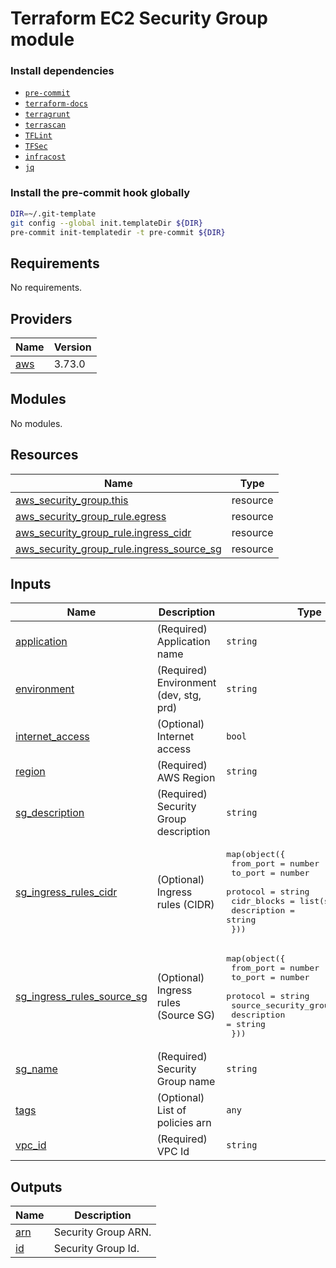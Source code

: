 # Terraform EC2 Security Group module

### Install dependencies

<!-- markdownlint-disable no-inline-html -->

* [`pre-commit`](https://pre-commit.com/#install)
* [`terraform-docs`](https://github.com/terraform-docs/terraform-docs)
* [`terragrunt`](https://terragrunt.gruntwork.io/docs/getting-started/install/)
* [`terrascan`](https://github.com/accurics/terrascan)
* [`TFLint`](https://github.com/terraform-linters/tflint)
* [`TFSec`](https://github.com/liamg/tfsec)
* [`infracost`](https://github.com/infracost/infracost)
* [`jq`](https://github.com/stedolan/jq)

### Install the pre-commit hook globally

```bash
DIR=~/.git-template
git config --global init.templateDir ${DIR}
pre-commit init-templatedir -t pre-commit ${DIR}
```

<!-- BEGINNING OF PRE-COMMIT-TERRAFORM DOCS HOOK -->
## Requirements

No requirements.

## Providers

| Name | Version |
|------|---------|
| <a name="provider_aws"></a> [aws](#provider\_aws) | 3.73.0 |

## Modules

No modules.

## Resources

| Name | Type |
|------|------|
| [aws_security_group.this](https://registry.terraform.io/providers/hashicorp/aws/latest/docs/resources/security_group) | resource |
| [aws_security_group_rule.egress](https://registry.terraform.io/providers/hashicorp/aws/latest/docs/resources/security_group_rule) | resource |
| [aws_security_group_rule.ingress_cidr](https://registry.terraform.io/providers/hashicorp/aws/latest/docs/resources/security_group_rule) | resource |
| [aws_security_group_rule.ingress_source_sg](https://registry.terraform.io/providers/hashicorp/aws/latest/docs/resources/security_group_rule) | resource |

## Inputs

| Name | Description | Type | Default | Required |
|------|-------------|------|---------|:--------:|
| <a name="input_application"></a> [application](#input\_application) | (Required) Application name | `string` | n/a | yes |
| <a name="input_environment"></a> [environment](#input\_environment) | (Required) Environment (dev, stg, prd) | `string` | n/a | yes |
| <a name="input_internet_access"></a> [internet\_access](#input\_internet\_access) | (Optional) Internet access | `bool` | `true` | no |
| <a name="input_region"></a> [region](#input\_region) | (Required) AWS Region | `string` | n/a | yes |
| <a name="input_sg_description"></a> [sg\_description](#input\_sg\_description) | (Required) Security Group description | `string` | n/a | yes |
| <a name="input_sg_ingress_rules_cidr"></a> [sg\_ingress\_rules\_cidr](#input\_sg\_ingress\_rules\_cidr) | (Optional) Ingress rules (CIDR) | <pre>map(object({<br>    from_port   = number<br>    to_port     = number<br>    protocol    = string<br>    cidr_blocks = list(string)<br>    description = string<br>  }))</pre> | `{}` | no |
| <a name="input_sg_ingress_rules_source_sg"></a> [sg\_ingress\_rules\_source\_sg](#input\_sg\_ingress\_rules\_source\_sg) | (Optional) Ingress rules (Source SG) | <pre>map(object({<br>    from_port                = number<br>    to_port                  = number<br>    protocol                 = string<br>    source_security_group_id = string<br>    description              = string<br>  }))</pre> | `{}` | no |
| <a name="input_sg_name"></a> [sg\_name](#input\_sg\_name) | (Required) Security Group name | `string` | n/a | yes |
| <a name="input_tags"></a> [tags](#input\_tags) | (Optional) List of policies arn | `any` | `{}` | no |
| <a name="input_vpc_id"></a> [vpc\_id](#input\_vpc\_id) | (Required) VPC Id | `string` | n/a | yes |

## Outputs

| Name | Description |
|------|-------------|
| <a name="output_arn"></a> [arn](#output\_arn) | Security Group ARN. |
| <a name="output_id"></a> [id](#output\_id) | Security Group Id. |
<!-- END OF PRE-COMMIT-TERRAFORM DOCS HOOK -->

